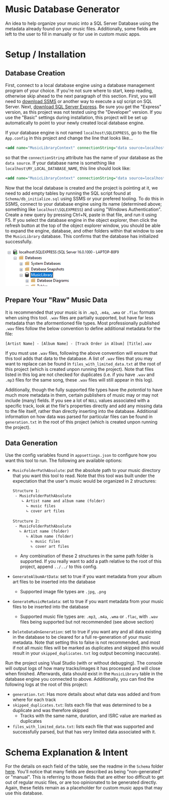 # Music Database Generator
An idea to help organize your music into a SQL Server Database using the metadata already found on your music files. Additionally, some fields are left to the user to fill in manually or for use in custom music apps.

# Setup / Installation

## Database Creation

First, connect to a local database engine using a database management program of your choice. If you're not sure where to start, keep reading, otherwise skip ahead to the next paragraph of this section. First, you will need to [download SSMS](https://learn.microsoft.com/en-us/sql/ssms/download-sql-server-management-studio-ssms?view=sql-server-ver16) or another way to execute a sql script on SQL Server. Next, [download SQL Server Express](https://www.microsoft.com/en-us/sql-server/sql-server-downloads). Be sure you get the "Express" version, as this project was not tested using the "Developer" version. If you use the "Basic" settings during installation, this project will be set up automatically to point to your newly created local database engine.

If your database engine is not named `localhost\SQLEXPRESS`, go to the file `App.config` in this project and change the line that looks like...
```xml
<add name="MusicLibraryContext" connectionString="data source=localhost\SQLEXPRESS;initial catalog=MusicLibrary;integrated security=True;MultipleActiveResultSets=True;App=EntityFramework" providerName="System.Data.SqlClient" />
```
so that the `connectionString` attribute has the name of your database as the `data source`. If your database name is something like `localhost\MY_LOCAL_DATABASE_NAME`, this line should look like:
```xml
<add name="MusicLibraryContext" connectionString="data source=localhost\MY_LOCAL_DATABASE_NAME;initial catalog=MusicLibrary;integrated security=True;MultipleActiveResultSets=True;App=EntityFramework" providerName="System.Data.SqlClient" />
```

Now that the local database is created and the project is pointing at it, we need to add empty tables by running the SQL script found at `Schema/db_initialize.sql` using SSMS or your prefered tooling. To do this in SSMS, connect to your database engine using its name (determined above; something like `localhost\SQLEXPRESS`) and using "Windows Authentication". Create a new query by pressing Ctrl+N, paste in that file, and run it using F5. If you select the database engine in the object explorer, then click the refresh button at the top of the object explorer window, you should be able to expand the engine, database, and other folders within that window to see the `MusicLibrary` database. This confirms that the database has initialized successfully.

![SQL Server Object Explorer Shows Initialized Database](image-2.png)

## Prepare Your "Raw" Music Data

It is recommended that your music is in `.mp3`, `.m4a`, `.wma` or `.flac` formats when using this tool. `.wav` files are partially supported, but have far less metadata than the aformentioned file types. Most professionally published `.wav` files follow the below convention to define additional metadata for the file:
```
[Artist Name] - [Album Name] - [Track Order in Album] [Title].wav
```
If you must use `.wav` files, following the above convention will ensure that this tool adds that data to the database. A list of `.wav` files that you may want to replace can be found in `files_with_limited_data.txt` at the root of this project (which is created unpon running the project). Note that files listed in this log are not checked for duplicates (i.e. if you have `.wav` and `.mp3` files for the same song, these `.wav` files will still appear in this log).

Additionally, though the fully supported file types have the _potential_ to have much more metadata in them, certain publishers of music may or may not include (many) fields. If you see a lot of `NULL` values associated with a specific track, look at the file's properties directly and add any missing data to the file itself, rather than directly inserting into the database. Additional information on how data was parsed for particular files can be found in `generation.txt` in the root of this project (which is created unpon running the project).

## Data Generation

Use the config variables found in `appsettings.json` to configure how you want this tool to run. The following are available options:
- `MusicFolderPathAbsolute`: put the absolute path to your music directory that you want this tool to read. Note that this tool was built under the expectation that the user's music would be organized in 2 structures:

      Structure 1:
       - MusicFolderPathAbsolute
          ∟ Artist name and album name (folder)
            ∟ music files
            ∟ cover art files
      
      Structure 2: 
       - MusicFolderPathAbsolute
         ∟ Artist name (folder)
            ∟ Album name (folder)
              ∟ music files
              ∟ cover art files
       
  - Any combination of these 2 structures in the same path folder is supported. If you really want to add a path relative to the root of this project, append `../../` to this config.
- `GenerateAlbumArtData`: set to true if you want metadata from your album art files to be inserted into the database
  - Supported image file types are `.jpg`, `.png`
- `GenerateMusicMetadata`: set to true if you want metadata from your music files to be inserted into the database
  - Supported music file types are: `.mp3`, `.m4a`, `.wma` or `.flac`, with `.wav` files being supported but not recommended (see above section)
- `DeleteDataOnGeneration`: set to true if you want any and all data existing in the database to be cleared for a full re-generation of your music metadata. Note that setting this to false is not recommended, and most if not all music files will be marked as duplicates and skipped (this would result in your `skipped_duplicates.txt` log output becoming inaccurate).

Run the project using Viual Studio (with or without debugging). The console will output logs of how many tracks/images it has processed and will close when finished. Afterwards, data should exist in the `MusicLibrary` table in the database engine you connected to above. Additionally, you can find the following logs at the root of this project:
- `generation.txt`: Has more details about what data was added and from where for each track
- `skipped_duplicates.txt`: lists each file that was determined to be a duplicate and was therefore skipped
  - Tracks with the same name, duration, and ISRC value are marked as duplicates
- `files_with_limited_data.txt`: lists each file that was supported and successfully parsed, but that has very limited data associated with it.

# Schema Explanation & Intent

For the details on each field of the table, see the readme in the `Schema` folder [here](https://github.com/JeffreyGaydos/music-database-generator/tree/main/Schema/SCHEMA_README.md). You'll notice that many fields are described as being "non-generated" or "manual". This is referring to those fields that are either too difficult to get out of regular music files, or are too opinionated to be generated directly. Again, these fields remain as a placeholder for custom music apps that may use this database.